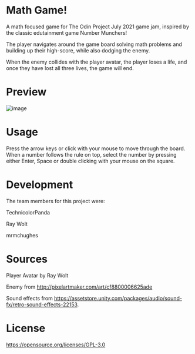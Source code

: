 # Math Game!
A math focused game for The Odin Project July 2021 game jam, inspired by the classic edutainment game Number Munchers! 

The player navigates around the game board solving math problems and building up their high-score, while also dodging the enemy. 

When the enemy collides with the player avatar, the player loses a life, and once they have lost all three lives, the game will end.

# Preview
![image](https://user-images.githubusercontent.com/10659805/127752181-0bf3586a-fa60-4eb8-888b-d66c3b30b4bd.png)

# Usage
Press the arrow keys or click with your mouse to move through the board. When a number follows the rule on top, select the number by pressing either Enter, Space or double clicking with your mouse on the square.

# Development
The team members for this project were: 

TechnicolorPanda 

Ray Wolt 

mrmchughes

# Sources
Player Avatar by Ray Wolt

Enemy from http://pixelartmaker.com/art/cf8800006625ade

Sound effects from https://assetstore.unity.com/packages/audio/sound-fx/retro-sound-effects-22153.

# License 
https://opensource.org/licenses/GPL-3.0
